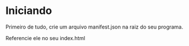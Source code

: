 # Iniciando

Primeiro de tudo, crie um arquivo manifest.json na raiz do seu programa.

Referencie ele no seu index.html


